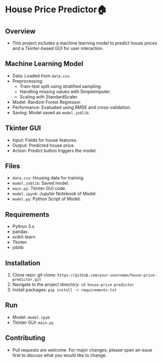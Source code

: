 # House Price Predictor🏠

## Overview

- This project includes a machine learning model to predict house prices and a Tkinter-based GUI for user interaction.

## Machine Learning Model

- Data: Loaded from `data.csv`.
- Preprocessing:
  - Train-test split using stratified sampling.
  - Handling missing values with SimpleImputer.
  - Scaling with StandardScaler.
- Model: Random Forest Regressor.
- Performance: Evaluated using RMSE and cross-validation.
- Saving: Model saved as `model.joblib`.

## Tkinter GUI

- Input: Fields for house features.
- Output: Predicted house price.
- Action: Predict button triggers the model.

## Files

- `data.csv`: Housing data for training.
- `model.joblib`: Saved model.
- `main.py`: Tkinter GUI code.
- `model.ipynb`: Jupyter Notebook of Model.
- `model.py`: Python Script of Model.

## Requirements

- Python 3.x
- pandas
- scikit-learn
- Tkinter
- joblib

## Installation

1. Clone repo: git clone:
   `https://github.com/your-username/house-price-predictor.git`
2. Navigate to the project directory: `cd house-price-predictor`
3. Install packages: `pip install -r requirements.txt`

## Run

- Model: `model.ipyb`
- Tkinter GUI: `main.py`

## Contributing

- Pull requests are welcome. For major changes, please open an issue first to discuss what you would like to change.
